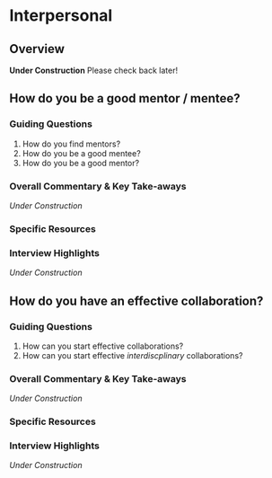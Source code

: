 # Interpersonal
## Overview
**Under Construction** Please check back later!

## How do you be a good mentor / mentee?
### Guiding Questions
  1. How do you find mentors?
  2. How do you be a good mentee?
  3. How do you be a good mentor?

### Overall Commentary & Key Take-aways
*Under Construction*

### Specific Resources

### Interview Highlights
*Under Construction*

## How do you have an effective collaboration?
### Guiding Questions
  1. How can you start effective collaborations?
  2. How can you start effective *interdiscplinary* collaborations?

### Overall Commentary & Key Take-aways
*Under Construction*

### Specific Resources

### Interview Highlights
*Under Construction*
